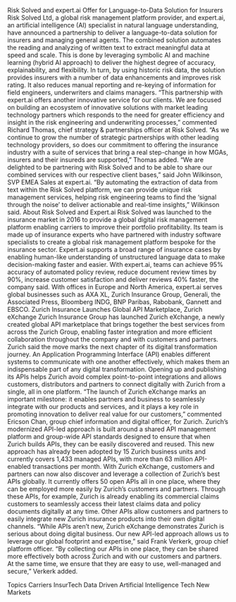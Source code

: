 Risk Solved and expert.ai Offer for Language-to-Data Solution for Insurers
Risk Solved Ltd, a global risk management platform provider, and expert.ai, an artificial intelligence (AI) specialist in natural language understanding, have announced a partnership to deliver a language-to-data solution for insurers and managing general agents.
The combined solution automates the reading and analyzing of written text to extract meaningful data at speed and scale. This is done by leveraging symbolic AI and machine learning (hybrid AI approach) to deliver the highest degree of accuracy, explainability, and flexibility.
In turn, by using historic risk data, the solution provides insurers with a number of data enhancements and improves risk rating. It also reduces manual reporting and re-keying of information for field engineers, underwriters and claims managers.
“This partnership with expert.ai offers another innovative service for our clients. We are focused on building an ecosystem of innovative solutions with market leading technology partners which responds to the need for greater efficiency and insight in the risk engineering and underwriting processes,” commented Richard Thomas, chief strategy & partnerships officer at Risk Solved.
“As we continue to grow the number of strategic partnerships with other leading technology providers, so does our commitment to offering the insurance industry with a suite of services that bring a real step-change in how MGAs, insurers and their insureds are supported,” Thomas added.
“We are delighted to be partnering with Risk Solved and to be able to share our combined services with our respective client bases,” said John Wilkinson, SVP EMEA Sales at expert.ai.
“By automating the extraction of data from text within the Risk Solved platform, we can provide unique risk management services, helping risk engineering teams to find the ‘signal through the noise’ to deliver actionable and real-time insights,” Wilkinson said.
About Risk Solved and Expert.ai
Risk Solved was launched to the insurance market in 2016 to provide a global digital risk management platform enabling carriers to improve their portfolio profitability. Its team is made up of insurance experts who have partnered with industry software specialists to create a global risk management platform bespoke for the insurance sector.
Expert.ai supports a broad range of insurance cases by enabling human-like understanding of unstructured language data to make decision-making faster and easier. With expert.ai, teams can achieve 95% accuracy of automated policy review, reduce document review times by 90%, increase customer satisfaction and deliver reviews 40% faster, the company said. With offices in Europe and North America, expert.ai serves global businesses such as AXA XL, Zurich Insurance Group, Generali, the Associated Press, Bloomberg INDG, BNP Paribas, Rabobank, Gannett and EBSCO.
Zurich Insurance Launches Global API Marketplace, Zurich eXchange
Zurich Insurance Group has launched Zurich eXchange, a newly created global API marketplace that brings together the best services from across the Zurich Group, enabling faster integration and more efficient collaboration throughout the company and with customers and partners.
Zurich said the move marks the next chapter of its digital transformation journey.
An Application Programming Interface (API) enables different systems to communicate with one another effectively, which makes them an indispensable part of any digital transformation. Opening up and publishing its APIs helps Zurich avoid complex point-to-point integrations and allows customers, distributors and partners to connect digitally with Zurich from a single, all in one platform.
“The launch of Zurich eXchange marks an important milestone: it enables partners and business to seamlessly integrate with our products and services, and it plays a key role in promoting innovation to deliver real value for our customers,” commented Ericson Chan, group chief information and digital officer, for Zurich.
Zurich’s modernized API-led approach is built around a shared API management platform and group-wide API standards designed to ensure that when Zurich builds APIs, they can be easily discovered and reused. This new approach has already been adopted by 15 Zurich business units and currently covers 1,433 managed APIs, with more than 63 million API-enabled transactions per month.
With Zurich eXchange, customers and partners can now also discover and leverage a collection of Zurich’s best APIs globally. It currently offers 50 open APIs all in one place, where they can be employed more easily by Zurich’s customers and partners.
Through these APIs, for example, Zurich is already enabling its commercial claims customers to seamlessly access their latest claims data and policy documents digitally at any time. Other APIs allow customers and partners to easily integrate new Zurich insurance products into their own digital channels.
“While APIs aren’t new, Zurich eXchange demonstrates Zurich is serious about doing digital business. Our new API-led approach allows us to leverage our global footprint and expertise,” said Frank Verkerk, group chief platform officer.
“By collecting our APIs in one place, they can be shared more effectively both across Zurich and with our customers and partners. At the same time, we ensure that they are easy to use, well-managed and secure,” Verkerk added.

Topics
Carriers
InsurTech
Data Driven
Artificial Intelligence
Tech
New Markets
